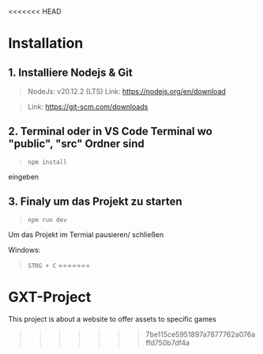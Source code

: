 <<<<<<< HEAD
# Installation

## 1. Installiere Nodejs & Git
   
> NodeJs: v20.12.2 (LTS) Link: https://nodejs.org/en/download

> Link: https://git-scm.com/downloads

## 2. Terminal oder in VS Code Terminal wo "public", "src" Ordner sind

> `npm install`

eingeben

## 3. Finaly um das Projekt zu starten 

> `npm run dev`


Um das Projekt im Termial pausieren/ schließen

Windows:
> `STRG + C`
=======
# GXT-Project
This project is about a website to offer assets to specific games
>>>>>>> 7be115ce5951897a7877762a076affd750b7df4a
